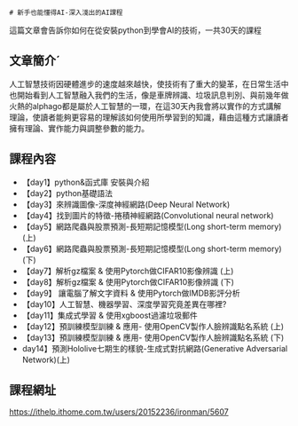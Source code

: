 ﻿	# 新手也能懂得AI-深入淺出的AI課程  
這篇文章會告訴你如何在從安裝python到學會AI的技術，一共30天的課程  
## 文章簡介ˊ
人工智慧技術因硬體進步的速度越來越快，使技術有了重大的變革，在日常生活中也開始看到人工智慧融入我們的生活，像是車牌辨識、垃圾訊息判別、與前幾年做火熱的alphago都是屬於人工智慧的一環，在這30天內我會將以實作的方式講解理論，使讀者能夠更容易的理解該如何使用所學習到的知識，藉由這種方式讓讀者擁有理論、實作能力與調整參數的能力。
## 課程內容
* 【day1】python&函式庫 安裝與介紹  
* 【day2】python基礎語法  
* 【day3】來辨識圖像-深度神經網路(Deep Neural Network)   
* 【day4】找到圖片的特徵-捲積神經網路(Convolutional neural network)  
* 【day5】網路爬蟲與股票預測-長短期記憶模型(Long short-term memory)(上)  
* 【day6】網路爬蟲與股票預測-長短期記憶模型(Long short-term memory)(下)  
* 【day7】解析gz檔案 & 使用Pytorch做CIFAR10影像辨識 (上)  
* 【day8】解析gz檔案 & 使用Pytorch做CIFAR10影像辨識 (下)  
* 【day9】 讓電腦了解文字資料 & 使用Pytorch做IMDB影評分析   
* 【day10】人工智慧、機器學習、深度學習究竟差異在哪裡?   
* 【day11】集成式學習 & 使用xgboost過濾垃圾郵件  
* 【day12】預訓練模型訓練 & 應用- 使用OpenCV製作人臉辨識點名系統 (上)  
* 【day13】預訓練模型訓練 & 應用- 使用OpenCV製作人臉辨識點名系統 (下)  
*  day14】預測Hololive七期生的樣貌-生成式對抗網路(Generative Adversarial Network)(上)  

## 課程網址
https://ithelp.ithome.com.tw/users/20152236/ironman/5607
